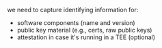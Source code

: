 we need to capture identifying information for:

* software components (name and version)
* public key material (e.g., certs, raw public keys)
* attestation in case it's running in a TEE (optional)

